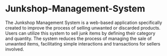 # Junkshop-Management-System

The Junkshop Management System is a web-based application specifically created to improve the process of selling unwanted or discarded products. Users can utilize this system to sell junk items by defining their category and quantity. The system reduces the process of managing the sale of unwanted items, facilitating simple interactions and transactions for sellers involved.
